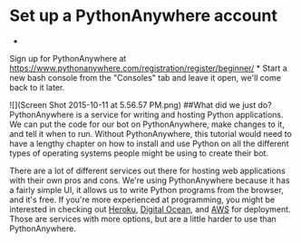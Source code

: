 # Set up a PythonAnywhere account
* 
Sign up for PythonAnywhere at https://www.pythonanywhere.com/registration/register/beginner/
* 
Start a new bash console from the "Consoles" tab and leave it open, we'll come back to it later.

![](Screen Shot 2015-10-11 at 5.56.57 PM.png)
##What did we just do?
PythonAnywhere is a service for writing and hosting Python applications. We can put the code for our bot on PythonAnywhere, make changes to it, and tell it when to run. Without PythonAnywhere, this tutorial would need to have a lengthy chapter on how to install and use Python on all the different types of operating systems people might be using to create their bot. 

There are a lot of different services out there for hosting web applications with their own pros and cons. We're using PythonAnywhere because it has a fairly simple UI, it allows us to write Python programs from the browser, and it's free. If you're more experienced at programming, you might be interested in checking out <a href="https://www.heroku.com/">Heroku</a>, <a href="https://www.digitalocean.com/">Digital Ocean</a>, and <a href="http://aws.amazon.com/">AWS</a> for deployment. Those  are services with more options, but are a little harder to use than PythonAnywhere.